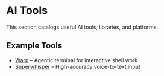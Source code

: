 # AI Tools

This section catalogs useful AI tools, libraries, and platforms.

## Example Tools
- [Warp](https://www.warp.dev/) – Agentic terminal for interactive shell work
- [Superwhisper](https://superwhisper.com/) – High-accuracy voice-to-text input